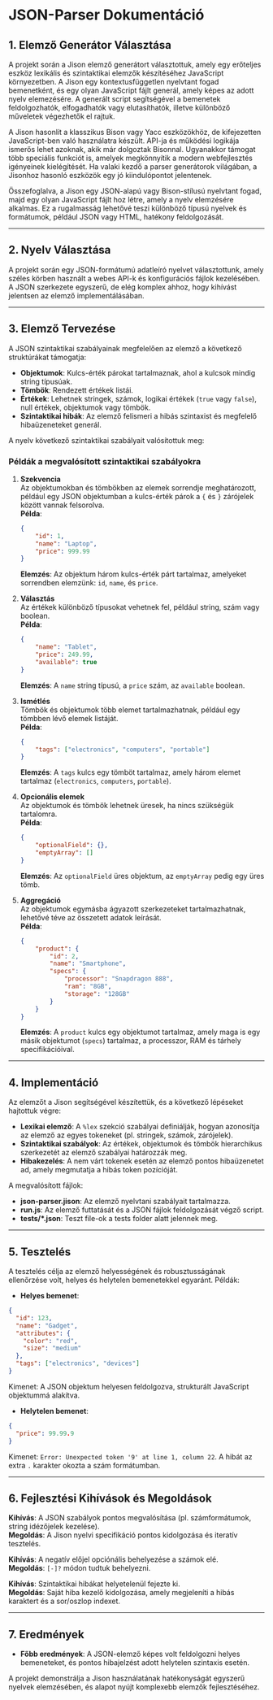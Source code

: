 
# JSON-Parser Dokumentáció

## 1. Elemző Generátor Választása
A projekt során a Jison elemző generátort választottuk, amely egy erőteljes eszköz lexikális és szintaktikai elemzők készítéséhez JavaScript környezetben. A Jison egy kontextusfüggetlen nyelvtant fogad bemenetként, és egy olyan JavaScript fájlt generál, amely képes az adott nyelv elemezésére. A generált script segítségével a bemenetek feldolgozhatók, elfogadhatók vagy elutasíthatók, illetve különböző műveletek végezhetők el rajtuk.

A Jison hasonlít a klasszikus Bison vagy Yacc eszközökhöz, de kifejezetten JavaScript-ben való használatra készült. API-ja és működési logikája ismerős lehet azoknak, akik már dolgoztak Bisonnal. Ugyanakkor támogat több speciális funkciót is, amelyek megkönnyítik a modern webfejlesztés igényeinek kielégítését. Ha valaki kezdő a parser generátorok világában, a Jisonhoz hasonló eszközök egy jó kiindulópontot jelentenek.

Összefoglalva, a Jison egy JSON-alapú vagy Bison-stílusú nyelvtant fogad, majd egy olyan JavaScript fájlt hoz létre, amely a nyelv elemzésére alkalmas. Ez a rugalmasság lehetővé teszi különböző típusú nyelvek és formátumok, például JSON vagy HTML, hatékony feldolgozását.

---

## 2. Nyelv Választása
A projekt során egy JSON-formátumú adatleíró nyelvet választottunk, amely széles körben használt a webes API-k és konfigurációs fájlok kezelésében. A JSON szerkezete egyszerű, de elég komplex ahhoz, hogy kihívást jelentsen az elemző implementálásában.

---

## 3. Elemző Tervezése
A JSON szintaktikai szabályainak megfelelően az elemző a következő struktúrákat támogatja:
- **Objektumok**: Kulcs-érték párokat tartalmaznak, ahol a kulcsok mindig string típusúak.
- **Tömbök**: Rendezett értékek listái.
- **Értékek**: Lehetnek stringek, számok, logikai értékek (`true` vagy `false`), null értékek, objektumok vagy tömbök.
- **Szintaktikai hibák**: Az elemző felismeri a hibás szintaxist és megfelelő hibaüzeneteket generál.

A nyelv következő szintaktikai szabályait valósítottuk meg:

### Példák a megvalósított szintaktikai szabályokra

1. **Szekvencia**  
   Az objektumokban és tömbökben az elemek sorrendje meghatározott, például egy JSON objektumban a kulcs-érték párok a `{` és `}` zárójelek között vannak felsorolva.  
   **Példa**:
   ```json
   {
       "id": 1,
       "name": "Laptop",
       "price": 999.99
   }
   ```
   **Elemzés**: Az objektum három kulcs-érték párt tartalmaz, amelyeket sorrendben elemzünk: `id`, `name`, és `price`.

2. **Választás**  
   Az értékek különböző típusokat vehetnek fel, például string, szám vagy boolean.  
   **Példa**:
   ```json
   {
       "name": "Tablet",
       "price": 249.99,
       "available": true
   }
   ```
   **Elemzés**: A `name` string típusú, a `price` szám, az `available` boolean.

3. **Ismétlés**  
   Tömbök és objektumok több elemet tartalmazhatnak, például egy tömbben lévő elemek listáját.  
   **Példa**:
   ```json
   {
       "tags": ["electronics", "computers", "portable"]
   }
   ```
   **Elemzés**: A `tags` kulcs egy tömböt tartalmaz, amely három elemet tartalmaz (`electronics`, `computers`, `portable`).

4. **Opcionális elemek**  
   Az objektumok és tömbök lehetnek üresek, ha nincs szükségük tartalomra.  
   **Példa**:
   ```json
   {
       "optionalField": {},
       "emptyArray": []
   }
   ```
   **Elemzés**: Az `optionalField` üres objektum, az `emptyArray` pedig egy üres tömb.

5. **Aggregáció**  
   Az objektumok egymásba ágyazott szerkezeteket tartalmazhatnak, lehetővé téve az összetett adatok leírását.  
   **Példa**:
   ```json
   {
       "product": {
           "id": 2,
           "name": "Smartphone",
           "specs": {
               "processor": "Snapdragon 888",
               "ram": "8GB",
               "storage": "128GB"
           }
       }
   }
   ```
   **Elemzés**: A `product` kulcs egy objektumot tartalmaz, amely maga is egy másik objektumot (`specs`) tartalmaz, a processzor, RAM és tárhely specifikációival.

---

## 4. Implementáció
Az elemzőt a Jison segítségével készítettük, és a következő lépéseket hajtottuk végre:
- **Lexikai elemző**: A `%lex` szekció szabályai definiálják, hogyan azonosítja az elemző az egyes tokeneket (pl. stringek, számok, zárójelek).
- **Szintaktikai szabályok**: Az értékek, objektumok és tömbök hierarchikus szerkezetét az elemző szabályai határozzák meg.
- **Hibakezelés**: A nem várt tokenek esetén az elemző pontos hibaüzenetet ad, amely megmutatja a hibás token pozícióját.

A megvalósított fájlok:
- **json-parser.jison**: Az elemző nyelvtani szabályait tartalmazza.
- **run.js**: Az elemző futtatását és a JSON fájlok feldolgozását végző script.
- **tests/*.json**: Teszt file-ok a tests folder alatt jelennek meg.

---

## 5. Tesztelés
A tesztelés célja az elemző helyességének és robusztusságának ellenőrzése volt, helyes és helytelen bemenetekkel egyaránt. Példák:
- **Helyes bemenet**:
```json
{
  "id": 123,
  "name": "Gadget",
  "attributes": {
    "color": "red",
    "size": "medium"
  },
  "tags": ["electronics", "devices"]
}
```
Kimenet: A JSON objektum helyesen feldolgozva, strukturált JavaScript objektummá alakítva.

- **Helytelen bemenet**:
```json
{
  "price": 99.99.9
}
```
Kimenet: `Error: Unexpected token '9' at line 1, column 22`. A hibát az extra `.` karakter okozta a szám formátumban.

---

## 6. Fejlesztési Kihívások és Megoldások
**Kihívás**: A JSON szabályok pontos megvalósítása (pl. számformátumok, string idézőjelek kezelése).  
**Megoldás**: A Jison nyelvi specifikáció pontos kidolgozása és iteratív tesztelés.

**Kihívás**: A negatív előjel opciónális behelyezése a számok elé.  
**Megoldás**: `[-]?` módon tudtuk behelyezni.

**Kihívás**: Szintaktikai hibákat helyetelenül fejezte ki.  
**Megoldás**: Saját hiba kezelő kidolgozása, amely megjeleníti a hibás karaktert és a sor/oszlop indexet.

---

## 7. Eredmények
- **Főbb eredmények**: A JSON-elemző képes volt feldolgozni helyes bemeneteket, és pontos hibajelzést adott helytelen szintaxis esetén.

A projekt demonstrálja a Jison használatának hatékonyságát egyszerű nyelvek elemzésében, és alapot nyújt komplexebb elemzők fejlesztéséhez.
